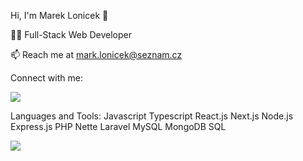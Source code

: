Hi, I'm Marek Lonicek 👋


👨‍💻 Full-Stack Web Developer

📫 Reach me at mark.lonicek@seznam.cz

Connect with me:

[![](https://i.sstatic.net/gVE0j.png)](https://www.linkedin.com/in/marek-lon%C3%AD%C4%8Dek-177474341)

Languages and Tools:
Javascript Typescript React.js Next.js Node.js Express.js PHP Nette Laravel MySQL MongoDB SQL 

![](https://komarev.com/ghpvc/?username=your-github-username)
